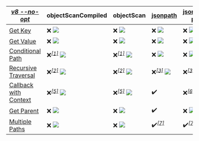 |_[v8 --no-opt](https://flaviocopes.com/node-runtime-v8-options/)_|objectScanCompiled|objectScan|[jsonpath](https://www.npmjs.com/package/jsonpath)|[jsonpath-plus](https://www.npmjs.com/package/jsonpath-plus)|[jmespath](https://www.npmjs.com/package/jmespath)|
|---|---|---|---|---|---|
|<a href="./test/comparison/suites/key.js">Get Key</a>|:x: ![](https://img.shields.io/badge/1.51x-37881e)|:x: ![](https://img.shields.io/badge/4.06x-b0a919)|:x: ![](https://img.shields.io/badge/4.92x-d8b417)|:x: ![](https://img.shields.io/badge/1.00x-1f811f)|:heavy_check_mark:|
|<a href="./test/comparison/suites/value.js">Get Value</a>|:x: ![](https://img.shields.io/badge/3.23x-889e1b)|:x: ![](https://img.shields.io/badge/10.45x-d7660f)|:x: ![](https://img.shields.io/badge/27.42x-b01414)|:x: ![](https://img.shields.io/badge/1.00x-1f811f)|:x: ![](https://img.shields.io/badge/3.57x-98a21a)|
|<a href="./test/comparison/suites/condition.js">Conditional Path</a>|:x:<i><sup><a href="#timing_ref_1">[1]</a></sup></i> ![](https://img.shields.io/badge/1.00x-1f811f)|:x:<i><sup><a href="#timing_ref_1">[1]</a></sup></i> ![](https://img.shields.io/badge/3.58x-99a31a)|:x: ![](https://img.shields.io/badge/7.44x-db9013)|:x: ![](https://img.shields.io/badge/31.62x-b01414)|:x: ![](https://img.shields.io/badge/1.71x-418a1e)|
|<a href="./test/comparison/suites/recursive.js">Recursive Traversal</a>|:x:<i><sup><a href="#timing_ref_2">[2]</a></sup></i> ![](https://img.shields.io/badge/1.00x-1f811f)|:x:<i><sup><a href="#timing_ref_2">[2]</a></sup></i> ![](https://img.shields.io/badge/2.60x-6b961c)|:x:<i><sup><a href="#timing_ref_3">[3]</a></sup></i> ![](https://img.shields.io/badge/1.79x-448b1d)|:x:<i><sup><a href="#timing_ref_3">[3]</a></sup></i> ![](https://img.shields.io/badge/1.34x-2f851e)|:heavy_check_mark:<i><sup><a href="#timing_ref_4">[4]</a></sup></i>|
|<a href="./test/comparison/suites/callback.js">Callback with Context</a>|:x:<i><sup><a href="#timing_ref_5">[5]</a></sup></i> ![](https://img.shields.io/badge/1.00x-1f811f)|:x:<i><sup><a href="#timing_ref_5">[5]</a></sup></i> ![](https://img.shields.io/badge/2.20x-58911d)|:heavy_check_mark:|:x:<i><sup><a href="#timing_ref_6">[6]</a></sup></i> ![](https://img.shields.io/badge/1.29x-2d851e)|:heavy_check_mark:|
|<a href="./test/comparison/suites/parent.js">Get Parent</a>|:x: ![](https://img.shields.io/badge/1.00x-1f811f)|:x: ![](https://img.shields.io/badge/2.27x-5b921c)|:heavy_check_mark:|:x: ![](https://img.shields.io/badge/1.16x-27831f)|:heavy_check_mark:|
|<a href="./test/comparison/suites/multiplePaths.js">Multiple Paths</a>|:x: ![](https://img.shields.io/badge/1.00x-1f811f)|:x: ![](https://img.shields.io/badge/4.95x-dab417)|:heavy_check_mark:<i><sup><a href="#timing_ref_7">[7]</a></sup></i>|:heavy_check_mark:<i><sup><a href="#timing_ref_7">[7]</a></sup></i>|:x:<i><sup><a href="#timing_ref_8">[8]</a></sup></i> ![](https://img.shields.io/badge/1.44x-34871e)|
